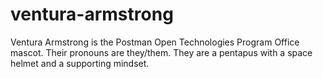 # ventura-armstrong
Ventura Armstrong is the Postman Open Technologies Program Office mascot. Their pronouns are they/them. They are a pentapus with a space helmet and a supporting mindset.  
